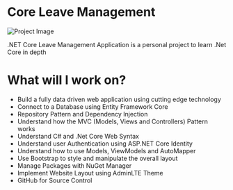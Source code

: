 # Core Leave Management

![Project Image](https://i.ibb.co/RHX1fNX/Leave-Management.png)

.NET Core Leave Management Application is a personal project to learn .Net Core  in depth
 
# What will I work on?
- Build a fully data driven web application using cutting edge technology 
- Connect to a Database using Entity Framework Core
- Repository Pattern and Dependency Injection
- Understand how the MVC (Models, Views and Controllers) Pattern works
- Understand C# and .Net Core Web Syntax
- Understand user Authentication using ASP.NET Core Identity
- Understand how to use Models, ViewModels and AutoMapper 
- Use Bootstrap to style and manipulate the overall layout
- Manage Packages with NuGet Manager
- Implement Website Layout using AdminLTE Theme
- GitHub for Source Control
